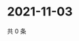 # 2021-11-03

共 0 条

<!-- BEGIN WEIBO -->
<!-- 最后更新时间 Wed Nov 03 2021 06:08:39 GMT+0800 (China Standard Time) -->

<!-- END WEIBO -->
